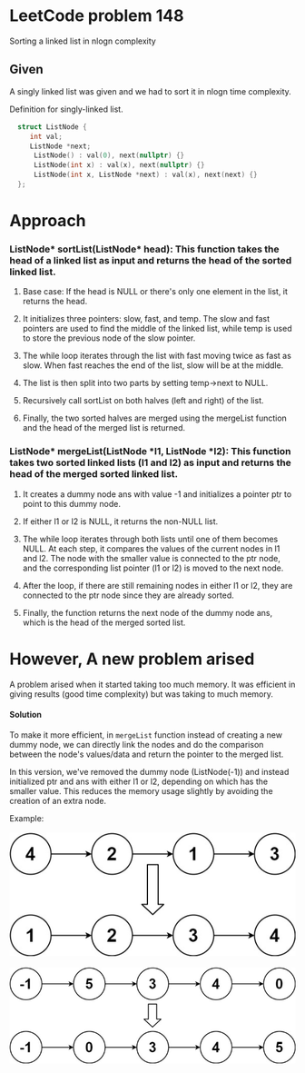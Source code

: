 # LeetCode problem 148
Sorting a linked list in nlogn complexity

## Given
A singly linked list was given and we had to sort it in nlogn time complexity.


Definition for singly-linked list.

```cpp
  struct ListNode {
     int val;
     ListNode *next;
      ListNode() : val(0), next(nullptr) {}
      ListNode(int x) : val(x), next(nullptr) {}
      ListNode(int x, ListNode *next) : val(x), next(next) {}
  };
```

# Approach

### ListNode* sortList(ListNode* head): This function takes the head of a linked list as input and returns the head of the sorted linked list.

1. Base case: If the head is NULL or there's only one element in the list, it returns the head.

2. It initializes three pointers: slow, fast, and temp. The slow and fast pointers are used to find the middle of the linked list, while temp is used to store the previous node of the slow pointer.

3. The while loop iterates through the list with fast moving twice as fast as slow. When fast reaches the end of the list, slow will be at the middle.

4. The list is then split into two parts by setting temp->next to NULL.

5. Recursively call sortList on both halves (left and right) of the list.

6. Finally, the two sorted halves are merged using the mergeList function and the head of the merged list is returned.

### ListNode* mergeList(ListNode *l1, ListNode *l2): This function takes two sorted linked lists (l1 and l2) as input and returns the head of the merged sorted linked list.

1. It creates a dummy node ans with value -1 and initializes a pointer ptr to point to this dummy node.

2. If either l1 or l2 is NULL, it returns the non-NULL list.

3. The while loop iterates through both lists until one of them becomes NULL. At each step, it compares the values of the current nodes in l1 and l2. The node with the smaller value is connected to the ptr node, and the corresponding list pointer (l1 or l2) is moved to the next node.

4. After the loop, if there are still remaining nodes in either l1 or l2, they are connected to the ptr node since they are already sorted.

5. Finally, the function returns the next node of the dummy node ans, which is the head of the merged sorted list.

# However, A new problem arised
A problem arised when it started taking too much memory. It was efficient in giving results (good time complexity) but was taking to much memory.

#### Solution
To make it more efficient, in `mergeList` function instead of creating a new dummy node, we can directly link the nodes and do the comparison between the node's values/data and return the pointer to the merged list.

In this version, we've removed the dummy node (ListNode(-1)) and instead initialized ptr and ans with either l1 or l2, depending on which has the smaller value. This reduces the memory usage slightly by avoiding the creation of an extra node.


Example: <br/><br/>
![Alt text](image.png) <br /> <br />
![Alt text](image-1.png)